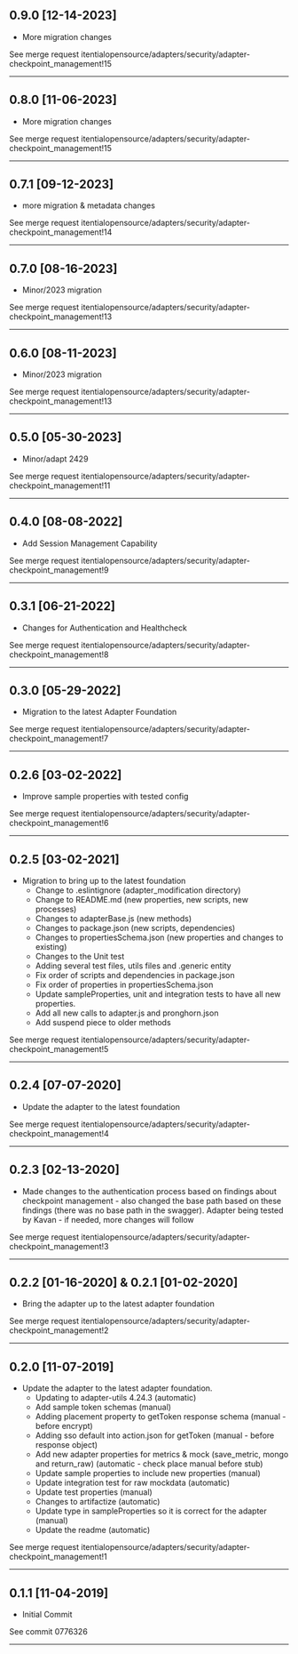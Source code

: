 
## 0.9.0 [12-14-2023]

* More migration changes

See merge request itentialopensource/adapters/security/adapter-checkpoint_management!15

---

## 0.8.0 [11-06-2023]

* More migration changes

See merge request itentialopensource/adapters/security/adapter-checkpoint_management!15

---

## 0.7.1 [09-12-2023]

* more migration & metadata changes

See merge request itentialopensource/adapters/security/adapter-checkpoint_management!14

---

## 0.7.0 [08-16-2023]

* Minor/2023 migration

See merge request itentialopensource/adapters/security/adapter-checkpoint_management!13

---

## 0.6.0 [08-11-2023]

* Minor/2023 migration

See merge request itentialopensource/adapters/security/adapter-checkpoint_management!13

---

## 0.5.0 [05-30-2023]

* Minor/adapt 2429

See merge request itentialopensource/adapters/security/adapter-checkpoint_management!11

---

## 0.4.0 [08-08-2022]

* Add Session Management Capability

See merge request itentialopensource/adapters/security/adapter-checkpoint_management!9

---

## 0.3.1 [06-21-2022]

* Changes for Authentication and Healthcheck

See merge request itentialopensource/adapters/security/adapter-checkpoint_management!8

---

## 0.3.0 [05-29-2022]

* Migration to the latest Adapter Foundation

See merge request itentialopensource/adapters/security/adapter-checkpoint_management!7

---

## 0.2.6 [03-02-2022]

- Improve sample properties with tested config

See merge request itentialopensource/adapters/security/adapter-checkpoint_management!6

---

## 0.2.5 [03-02-2021]

- Migration to bring up to the latest foundation
  - Change to .eslintignore (adapter_modification directory)
  - Change to README.md (new properties, new scripts, new processes)
  - Changes to adapterBase.js (new methods)
  - Changes to package.json (new scripts, dependencies)
  - Changes to propertiesSchema.json (new properties and changes to existing)
  - Changes to the Unit test
  - Adding several test files, utils files and .generic entity
  - Fix order of scripts and dependencies in package.json
  - Fix order of properties in propertiesSchema.json
  - Update sampleProperties, unit and integration tests to have all new properties.
  - Add all new calls to adapter.js and pronghorn.json
  - Add suspend piece to older methods

See merge request itentialopensource/adapters/security/adapter-checkpoint_management!5

---

## 0.2.4 [07-07-2020]

- Update the adapter to the latest foundation

See merge request itentialopensource/adapters/security/adapter-checkpoint_management!4

---

## 0.2.3 [02-13-2020]

- Made changes to the authentication process based on findings about checkpoint management - also changed the base path based on these findings (there was no base path in the swagger). Adapter being tested by Kavan - if needed, more changes will follow

See merge request itentialopensource/adapters/security/adapter-checkpoint_management!3

---

## 0.2.2 [01-16-2020] & 0.2.1 [01-02-2020]

- Bring the adapter up to the latest adapter foundation

See merge request itentialopensource/adapters/security/adapter-checkpoint_management!2

---

## 0.2.0 [11-07-2019]

- Update the adapter to the latest adapter foundation.
  - Updating to adapter-utils 4.24.3 (automatic)
  - Add sample token schemas (manual)
  - Adding placement property to getToken response schema (manual - before encrypt)
  - Adding sso default into action.json for getToken (manual - before response object)
  - Add new adapter properties for metrics & mock (save_metric, mongo and return_raw) (automatic - check place manual before stub)
  - Update sample properties to include new properties (manual)
  - Update integration test for raw mockdata (automatic)
  - Update test properties (manual)
  - Changes to artifactize (automatic)
  - Update type in sampleProperties so it is correct for the adapter (manual)
  - Update the readme (automatic)

See merge request itentialopensource/adapters/security/adapter-checkpoint_management!1

---

## 0.1.1 [11-04-2019]

- Initial Commit

See commit 0776326

---
